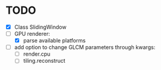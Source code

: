 # TODO
- [X] Class SlidingWindow
- [ ] GPU renderer:
    - [X] parse available platforms
- [ ] add option to change GLCM parameters through kwargs:
    - [ ] render.cpu
    - [ ] tiling.reconstruct